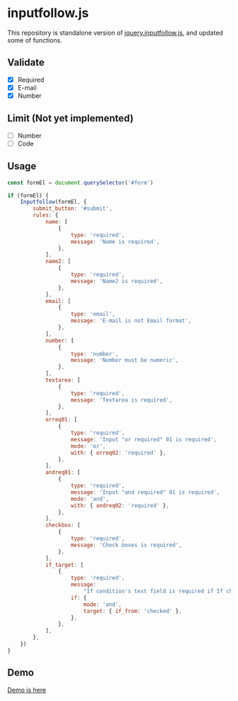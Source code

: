 # inputfollow.js

This repository is standalone version of [jquery.inputfollow.js](https://github.com/sushat4692/jquery.inputfollow.js), and updated some of functions.

## Validate

- [x] Required
- [x] E-mail
- [x] Number

## Limit (Not yet implemented)

- [ ] Number
- [ ] Code

## Usage

```js
const formEl = document.querySelector('#form')

if (formEl) {
    Inputfollow(formEl, {
        submit_button: '#submit',
        rules: {
            name: [
                {
                    type: 'required',
                    message: 'Name is required',
                },
            ],
            name2: [
                {
                    type: 'required',
                    message: 'Name2 is required',
                },
            ],
            email: [
                {
                    type: 'email',
                    message: 'E-mail is not Email format',
                },
            ],
            number: [
                {
                    type: 'number',
                    message: 'Number must be numeric',
                },
            ],
            textarea: [
                {
                    type: 'required',
                    message: 'Textarea is required',
                },
            ],
            orreq01: [
                {
                    type: 'required',
                    message: 'Input "or required" 01 is required',
                    mode: 'or',
                    with: { orreq02: 'required' },
                },
            ],
            andreq01: [
                {
                    type: 'required',
                    message: 'Input "and required" 01 is required',
                    mode: 'and',
                    with: { andreq02: 'required' },
                },
            ],
            checkbox: [
                {
                    type: 'required',
                    message: 'Check boxes is required',
                },
            ],
            if_target: [
                {
                    type: 'required',
                    message:
                        "If condition's text field is required if If check this is checked",
                    if: {
                        mode: 'and',
                        target: { if_from: 'checked' },
                    },
                },
            ],
        },
    })
}
```

## Demo

[Demo is here](https://sushat4692.github.io/inputfollow.js/)